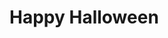 
<!DOCTYPE html> 
<html lang="en"> 

   <head>
	<title>Halloween</title> 
   </head> 
   <body> 
     <h1>Happy Halloween</h1>
   </body> 
  
  </html> 
